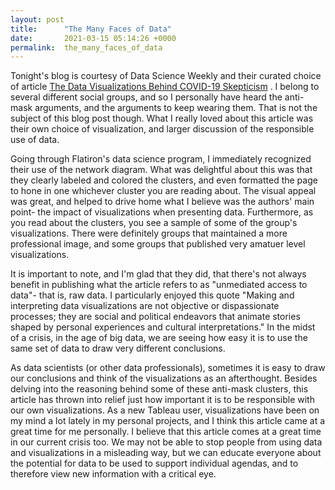 ```yaml
---
layout: post
title:      "The Many Faces of Data"
date:       2021-03-15 05:14:26 +0000
permalink:  the_many_faces_of_data
---
```


Tonight's blog is courtesy of Data Science Weekly and their curated choice of article [The Data Visualizations Behind COVID-19 Skepticism](http://http://vis.mit.edu/covid-story/) . I belong to several different social groups, and so I personally have heard the anti-mask arguments, and the arguments to keep wearing them. That is not the subject of this blog post though. What I really loved about this article was their own choice of visualization, and larger discussion of the responsible use of data.  

Going through Flatiron's data science program, I immediately recognized their use of the network diagram. What was delightful about this was that they clearly labeled and colored the clusters, and even formatted the page to hone in one whichever cluster you are reading about. The visual appeal was great, and helped to drive home what I believe was the authors' main point- the impact of visualizations when presenting data. Furthermore, as you read about the clusters, you see a sample of some of the group's visualizations. There were definitely groups that maintained a more professional image, and some groups that published very amatuer level visualizations.  

It is important to note, and I'm glad that they did, that there's not always benefit in publishing what the article refers to as "unmediated access to data"- that is, raw data. I particularly enjoyed this quote "Making and interpreting data visualizations are not objective or dispassionate processes; they are social and political endeavors that animate stories shaped by personal experiences and cultural interpretations." In the midst of a crisis, in the age of big data, we are seeing how easy it is to use the same set of data to draw very different conclusions.  

As data scientists (or other data professionals), sometimes it is easy to draw our conclusions and think of the visualizations as an afterthought. Besides delving into the reasoning behind some of these anti-mask clusters, this article has thrown into relief just how important it is to be responsible with our own visualizations. As a new Tableau user, visualizations have been on my mind a lot lately in my personal projects, and I think this article came at a great time for me personally. I believe that this article comes at a great time in our current crisis too. We may not be able to stop people from using data and visualizations in a misleading way, but we can educate everyone about the potential for data to be used to support individual agendas, and to therefore view new information with a critical eye. 
